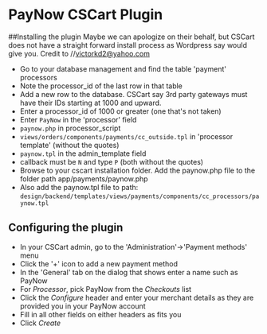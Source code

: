 PayNow CSCart Plugin
============

##Installing the plugin
Maybe we can apologize on their behalf, but CSCart does not have a straight forward install process as Wordpress say would give you.
Credit to //victorkd2@yahoo.com
* Go to your database management and find the table 'payment' processors
* Note the processor_id of the last row in that table
* Add a new row to the database. CSCart say 3rd party gateways must have their IDs  starting at 1000 and upward.
* Enter a processor_id of 1000 or greater (one that's not taken)
* Enter ```PayNow``` in the 'processor' field
* ```paynow.php``` in processor_script
* ```views/orders/components/payments/cc_outside.tpl``` in 'processor template' (without the quotes)
* ```paynow.tpl``` in the admin_template field
* callback must be ```N``` and type ```P``` (both without the quotes)
* Browse to your cscart installation folder. Add the paynow.php file to the folder path app/payments/paynow.php
* Also add the paynow.tpl file to path:
        ```design/backend/templates/views/payments/components/cc_processors/paynow.tpl```

## Configuring the plugin
* In your CSCart admin, go to the 'Administration'->'Payment methods' menu
* Click the '+' icon to add a new payment method
* In the 'General' tab on the dialog that shows enter a name such as PayNow
* For *Processor*, pick PayNow from the *Checkouts* list
* Click the *Configure* header and enter your merchant details as they are provided you in your PayNow account
* Fill in all other fields on either headers as fits you
* Click *Create*


